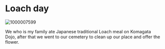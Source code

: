 # Loach day
![1000007599](https://github.com/user-attachments/assets/5fe70003-bf94-4f88-bb61-253b78971f25)

We who is my family ate Japanese traditional Loach meal on Komagata Dojo, after that we went to our cemetery to clean up our place and offer the flower.
